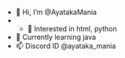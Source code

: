 - 👋 Hi, I’m @AyatakaMania
- - 👀 Interested in html, python
- 🌱 Currently learning java
- 📫 Discord ID @ayataka_mania

<!---
AyatakaMania/AyatakaMania is a ✨ special ✨ repository because its `README.md` (this file) appears on your GitHub profile.
You can click the Preview link to take a look at your changes.
--->

